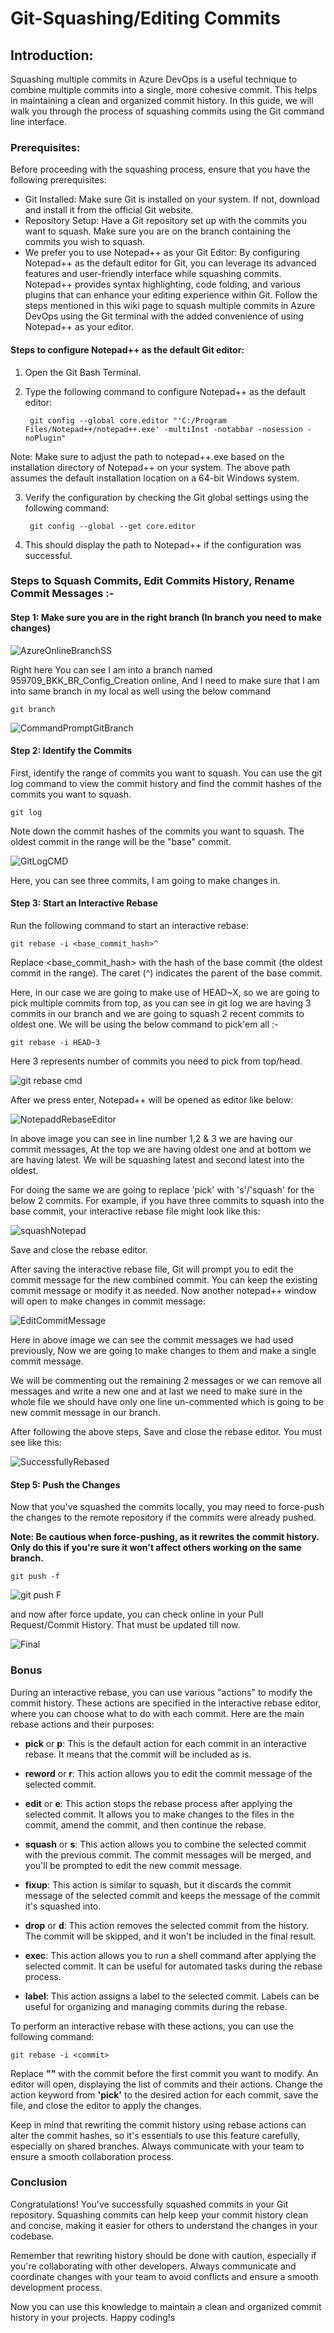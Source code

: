 # Git-Squashing/Editing Commits

## Introduction:
Squashing multiple commits in Azure DevOps is a useful technique to combine multiple commits into a single, more cohesive commit. This helps in maintaining a clean and organized commit history. In this guide, we will walk you through the process of squashing commits using the Git command line interface.

### Prerequisites:
Before proceeding with the squashing process, ensure that you have the following prerequisites:

* Git Installed: Make sure Git is installed on your system. If not, download and install it from the official Git website.
* Repository Setup: Have a Git repository set up with the commits you want to squash. Make sure you are on the branch containing the commits you wish to squash.
* We prefer you to use Notepad++ as your Git Editor: By configuring Notepad++ as the default editor for Git, you can leverage its advanced features and user-friendly interface while squashing commits. Notepad++ provides syntax highlighting, code folding, and various plugins that can enhance your editing experience within Git. Follow the steps mentioned in this wiki page to squash multiple commits in Azure DevOps using the Git terminal with the added convenience of using Notepad++ as your editor.

#### Steps to configure Notepad++ as the default Git editor:

1. Open the Git Bash Terminal.
  
2. Type the following command to configure Notepad++ as the default editor:

        git config --global core.editor "'C:/Program Files/Notepad++/notepad++.exe' -multiInst -notabbar -nosession -noPlugin"

Note: Make sure to adjust the path to notepad++.exe based on the installation directory of Notepad++ on your system. The above path assumes the default installation location on a 64-bit Windows system.

3. Verify the configuration by checking the Git global settings using the following command:

        git config --global --get core.editor
   
4. This should display the path to Notepad++ if the configuration was successful.


### Steps to Squash Commits, Edit Commits History, Rename Commit Messages :-

#### Step 1: Make sure you are in the right branch (In branch you need to make changes)

![AzureOnlineBranchSS](https://github.com/rishabh211200/Git-Squash/assets/55344761/88f6c8cf-2e6c-4217-934f-082ef50c4d08)

Right here You can see I am into a branch named 959709_BKK_BR_Config_Creation online, And I need to make sure that I am into same branch in my local as well using the below command

    git branch

![CommandPromptGitBranch](https://github.com/rishabh211200/Git-Squash/assets/55344761/587377da-486e-4282-b3ce-2d8ef2ec0b64)

#### Step 2: Identify the Commits

First, identify the range of commits you want to squash. You can use the git log command to view the commit history and find the commit hashes of the commits you want to squash.

    git log

Note down the commit hashes of the commits you want to squash. The oldest commit in the range will be the "base" commit.

![GitLogCMD](https://github.com/rishabh211200/Git-Squash/assets/55344761/92cce4c4-db0e-47cc-9c17-038238f3aab6)

Here, you can see three commits, I am going to make changes in.

#### Step 3: Start an Interactive Rebase

Run the following command to start an interactive rebase:

    git rebase -i <base_commit_hash>^

Replace <base_commit_hash> with the hash of the base commit (the oldest commit in the range). The caret (^) indicates the parent of the base commit.

Here, in our case we are going to make use of HEAD~X, so we are going to pick multiple commits from top, as you can see in git log we are having 3 commits in our branch and we are going to squash 2 recent commits to oldest one. We will be using the below command to pick'em all :-

    git rebase -i HEAD~3

Here 3 represents number of commits you need to pick from top/head.

![git rebase cmd](https://github.com/rishabh211200/Git-Squash/assets/55344761/5f9031c4-8f52-45a5-abab-8c1ba7a90de8)

After we press enter, Notepad++ will be opened as editor like below:

![NotepaddRebaseEditor](https://github.com/rishabh211200/Git-Squash/assets/55344761/0fd316a1-a610-4e2c-bc82-022b6b5b28b8)

In above image you can see in line number 1,2 & 3 we are having our commit messages, At the top we are having oldest one and at bottom we are having latest.
We will be squashing latest and second latest into the oldest.

For doing the same we are going to replace 'pick' with 's'/'squash' for the below 2 commits.
For example, if you have three commits to squash into the base commit, your interactive rebase file might look like this:

![squashNotepad](https://github.com/rishabh211200/Git-Squash/assets/55344761/dfb7746e-d4d5-44b3-8fcb-39ea1d6a2057)

Save and close the rebase editor.

After saving the interactive rebase file, Git will prompt you to edit the commit message for the new combined commit. You can keep the existing commit message or modify it as needed.
Now another notepad++ window will open to make changes in commit message:

![EditCommitMessage](https://github.com/rishabh211200/Git-Squash/assets/55344761/b7ca8408-f496-4d8c-b4ea-8fb28b63fb92)

Here in above image we can see the commit messages we had used previously, Now we are going to make changes to them and make a single commit message.

We will be commenting out the remaining 2 messages or we can remove all messages and write a new one and at last we need to make sure in the whole file we should have only one line un-commented which is going to be new commit message in our branch.

After following the above steps, Save and close the rebase editor. You must see like this:

![SuccessfullyRebased](https://github.com/rishabh211200/Git-Squash/assets/55344761/0fd788fe-f83d-4bc8-aa46-2a4aa17fb083)


#### Step 5: Push the Changes

Now that you've squashed the commits locally, you may need to force-push the changes to the remote repository if the commits were already pushed.

**Note: Be cautious when force-pushing, as it rewrites the commit history. Only do this if you're sure it won't affect others working on the same branch.**

    git push -f

![git push F](https://github.com/rishabh211200/Git-Squash/assets/55344761/5ffaebc4-b2a1-4a6b-b21c-90bec84aaa7b)

and now after force update, you can check online in your Pull Request/Commit History. That must be updated till now.

![Final](https://github.com/rishabh211200/Git-Squash/assets/55344761/9b2a903f-d3a6-4b57-9eda-a7d525dece94)

### Bonus

During an interactive rebase, you can use various "actions" to modify the commit history. These actions are specified in the interactive rebase editor, where you can choose what to do with each commit. Here are the main rebase actions and their purposes:

* **pick** or **p**: This is the default action for each commit in an interactive rebase. It means that the commit will be included as is.

* **reword** or **r**: This action allows you to edit the commit message of the selected commit.

* **edit** or **e**: This action stops the rebase process after applying the selected commit. It allows you to make changes to the files in the commit, amend the commit, and then continue the rebase.

* **squash** or **s**: This action allows you to combine the selected commit with the previous commit. The commit messages will be merged, and you'll be prompted to edit the new commit message.

* **fixup**: This action is similar to squash, but it discards the commit message of the selected commit and keeps the message of the commit it's squashed into.

* **drop** or **d**: This action removes the selected commit from the history. The commit will be skipped, and it won't be included in the final result.

* **exec**: This action allows you to run a shell command after applying the selected commit. It can be useful for automated tasks during the rebase process.

* **label**: This action assigns a label to the selected commit. Labels can be useful for organizing and managing commits during the rebase.

To perform an interactive rebase with these actions, you can use the following command:

    git rebase -i <commit>

Replace **"<commit>"** with the commit before the first commit you want to modify. An editor will open, displaying the list of commits and their actions. Change the action keyword from **'pick'** to the desired action for each commit, save the file, and close the editor to apply the changes.

Keep in mind that rewriting the commit history using rebase actions can alter the commit hashes, so it's essentials to use this feature carefully, especially on shared branches. Always communicate with your team to ensure a smooth collaboration process.


### Conclusion

Congratulations! You've successfully squashed commits in your Git repository. Squashing commits can help keep your commit history clean and concise, making it easier for others to understand the changes in your codebase.

Remember that rewriting history should be done with caution, especially if you're collaborating with other developers. Always communicate and coordinate changes with your team to avoid conflicts and ensure a smooth development process.

Now you can use this knowledge to maintain a clean and organized commit history in your projects. Happy coding!s



    


